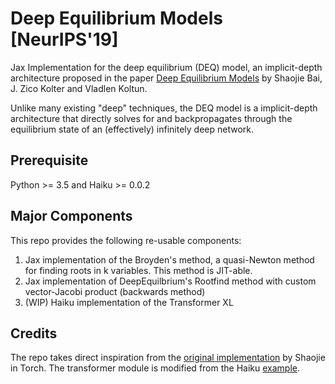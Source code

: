 # Deep Equilibrium Models [NeurIPS'19]
Jax Implementation for the deep equilibrium (DEQ) model, an implicit-depth architecture proposed in the paper [Deep Equilibrium Models](https://arxiv.org/abs/1909.01377) by Shaojie Bai, J. Zico Kolter and Vladlen Koltun.

Unlike many existing "deep" techniques, the DEQ model is a implicit-depth architecture that directly solves for and backpropagates through the equilibrium state of an (effectively) infinitely deep network. 

## Prerequisite
Python >= 3.5 and Haiku >= 0.0.2

## Major Components
This repo provides the following re-usable components:

1. Jax implementation of the Broyden's method, a quasi-Newton method for finding roots in k variables. This method is JIT-able.
2. Jax implementation of DeepEquilbrium's Rootfind method with custom vector-Jacobi product (backwards method)
3. (WIP) Haiku implementation of the Transformer XL

## Credits
The repo takes direct inspiration from the [original implementation](https://github.com/locuslab/deq/tree/master) by Shaojie in Torch. The transformer module is modified from the Haiku [example](https://github.com/deepmind/dm-haiku/blob/master/examples/transformer/model.py).